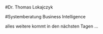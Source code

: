 #Dr. Thomas Lokajczyk

#Systemberatung Business Intelligence

alles weitere kommt in den nächsten Tagen ...


